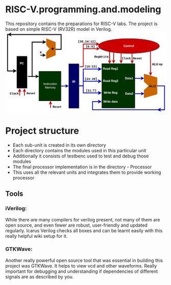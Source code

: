


# RISC-V.programming.and.modeling
This repository contains the preparations for RISC-V labs. The project is based on simple RISC-V (RV32R) model in Verilog.
<picture>
 <img alt="YOUR-ALT-TEXT" src="images/RISCV.flow.proc.drawio.png">
</picture>

# Project structure
+ Each sub-unit is created in its own directory
+ Each directory contains the modules used in this particular unit
+ Additionally it consists of testbenc used to test and debug those modules
+ The final processor implementation is in the directory - Processor
+ This uses all the relevant units and integrates them to provide working processor

## Tools
### iVerilog:
While there are many compilers for verilog present, not many of them are open source, and even fewer are robust, user-friendly and updated regularly. Icarus Verilog checks all boxes and can be learnt easily with this really helpful wiki setup for it.

### GTKWave:
Another really powerful open source tool that was essential in building this project was GTKWave. It helps to view vcd and other waveforms. Really important for debugging and understanding if dependencies of different signals are as described by you.
